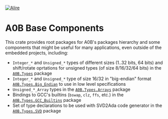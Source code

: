  [![Alire](https://img.shields.io/endpoint?url=https://alire.ada.dev/badges/a0b_base.json)](https://alire.ada.dev/crates/a0b_base.html)
 
# A0B Base Components

This crate provides root packages for A0B's packages hierarchy and some components that might be useful for many applications, even outside of the embedded projects, including:

 * `Integer_*` and `Unsigned_*` types of different sizes (1..32 bits, 64 bits) and shift/rotate oprtations for unsigned types (of size 8/16/32/64 bits) in the [`A0B.Types`](https://github.com/godunko/a0b-base/blob/main/source/a0b-types.ads) package
 * `Integer_*` and `Unsigned_*` type of size 16/32 in "big-endian" format [`A0B.Types.Big_Endian`](https://github.com/godunko/a0b-base/blob/main/source/a0b-types-big_endian.ads) to use in low level specifications
 * `Unsigned_*_Array` types in the [`A0B.Types.Arrays`](https://github.com/godunko/a0b-base/blob/main/source/a0b-types-arrays.ads) package
 * Bindings to GCC's builtins (`bswap`, `clz`, `ffs`, etc.) in the [`A0B.Types.GCC_Builtins`](https://github.com/godunko/a0b-base/blob/main/source/a0b-types-gcc_builtins.ads) package
 * Set of type declarations to be used with SVD2Ada code generator in the [`A0B.Types.SVD`](https://github.com/godunko/a0b-base/blob/main/source/a0b-types-svd.ads) package
